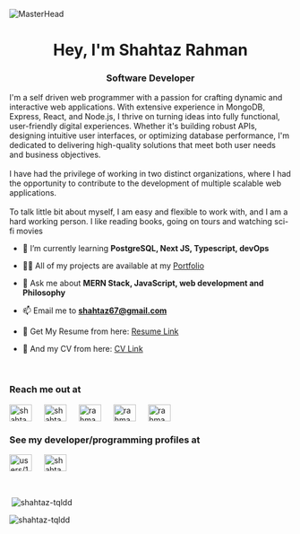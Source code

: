 ![MasterHead](https://res.cloudinary.com/dqyv780cz/image/upload/v1751217506/cover-min_kymtkj.jpg)
<h1 align="center">Hey, I'm Shahtaz Rahman</h1>
<h3 align="center">Software Developer</h3>

<p>
I'm a self driven web programmer with a passion for crafting dynamic and interactive web applications. With extensive experience in MongoDB, Express, React, and Node.js, I thrive on turning ideas into fully functional, user-friendly digital experiences. Whether it's building robust APIs, designing intuitive user interfaces, or optimizing database performance, I'm dedicated to delivering high-quality solutions that meet both user needs and business objectives.
<br/><br/>
I have had the privilege of working in two distinct organizations, where I had the opportunity to contribute to the development of multiple scalable web applications.
<br/><br/>
To talk little bit about myself, I am easy and flexible to work with, and I am a
hard working person. I like reading books, going on tours and watching sci-fi movies</p> 

- 🌱 I’m currently learning **PostgreSQL, Next JS, Typescript, devOps**

- 👨‍💻 All of my projects are available at my <a href="https://shahtaz.dev/#projects" target="_blank" rel="noreferrer" >Portfolio </a>

- 💬 Ask me about **MERN Stack, JavaScript, web development and Philosophy**

- 📫 Email me to **shahtaz67@gmail.com**

- 📄 Get My Resume from here: <a href="https://drive.google.com/file/d/1MyGInd-FpCx1nJwtJtLEOFpIECAGGhyI/view?usp=sharing" target="_blank" rel="noreferrer">Resume Link</a>

- 📄 And my CV from here: <a href="https://drive.google.com/file/d/1JuY8s0GFlqmSvGZwZ4KWu67Jo5W6tQN4/view?usp=sharing" target="_blank" rel="noreferrer">CV Link</a>

<br/>
<h3 align="left">Reach me out at</h3>
<p align="left">
<a href="https://linkedin.com/in/shahtaz-rahman-a8092a174" target="blank"><img align="center" src="https://raw.githubusercontent.com/rahuldkjain/github-profile-readme-generator/master/src/images/icons/Social/linked-in-alt.svg" alt="shahtaz-rahman-a8092a174" height="30" width="40" /></a> &emsp;
<a href="https://fb.com/shahtaz.rahman.3" target="blank"><img align="center" src="https://raw.githubusercontent.com/rahuldkjain/github-profile-readme-generator/master/src/images/icons/Social/facebook.svg" alt="shahtaz.rahman.3" height="30" width="40" /></a> &emsp;
<a href="https://wa.me/8801521305382" target="blank"><img align="center" src="https://raw.githubusercontent.com/rahuldkjain/github-profile-readme-generator/master/src/images/icons/Social/whatsapp.svg" alt="rahmanshahtaz" height="30" width="40" /></a> &emsp;
<a href="https://www.instagram.com/shahtazrahman/" target="blank"><img align="center" src="https://raw.githubusercontent.com/rahuldkjain/github-profile-readme-generator/master/src/images/icons/Social/instagram.svg" alt="rahmanshahtaz" height="30" width="40" /></a> &emsp;
<a href="https://twitter.com/rahmanshahtaz" target="blank"><img align="center" src="https://raw.githubusercontent.com/rahuldkjain/github-profile-readme-generator/master/src/images/icons/Social/twitter.svg" alt="rahmanshahtaz" height="30" width="40" /></a>
</p>

<h3 align="left">See my developer/programming profiles at</h3>
<p align="left">
<a href="https://stackoverflow.com/users/users/15849894/shahtaz-rahman" target="blank"><img align="center" src="https://raw.githubusercontent.com/rahuldkjain/github-profile-readme-generator/master/src/images/icons/Social/stack-overflow.svg" alt="users/15849894/shahtaz-rahman" height="30" width="40" /></a> &emsp;
<a href="https://www.hackerrank.com/shahtaz67" target="blank"><img align="center" src="https://raw.githubusercontent.com/rahuldkjain/github-profile-readme-generator/master/src/images/icons/Social/hackerrank.svg" alt="shahtazrahman17" height="30" width="40" /></a>
</p>
<br/>

<p>&nbsp;<img align="center" src="https://github-readme-stats.vercel.app/api?username=shahtaz-tqldd&show_icons=true&locale=en" alt="shahtaz-tqldd" /></p>

<p><img align="center" src="https://github-readme-streak-stats.herokuapp.com/?user=shahtaz-tqldd&" alt="shahtaz-tqldd" /></p>
